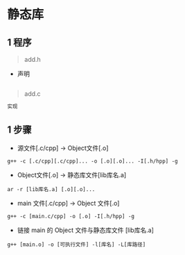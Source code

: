 
&emsp;
# 静态库

## 1 程序
>add.h
- 声明
```c++

```
>add.c
```c++
实现
```


## 1 步骤  
- 源文件[.c/cpp] -> Object文件[.o]
```
g++ -c [.c/cpp][.c/cpp]... -o [.o][.o]... -I[.h/hpp] -g
```
- Object文件[.o] -> 静态库文件[lib库名.a]
```
ar -r [lib库名.a] [.o][.o]...
```
- main 文件[.c/cpp] -> Object 文件[.o]
```
g++ -c [main.c/cpp] -o [.o] -I[.h/hpp] -g
```
- 链接 main 的 Object 文件与静态库文件 [lib库名.a]
```
g++ [main.o] -o [可执行文件] -l[库名] -L[库路径]
```
